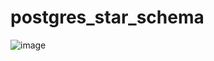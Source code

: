# postgres_star_schema
![image](https://user-images.githubusercontent.com/101486899/236881639-5e6e1b33-7b59-4d68-8550-96fa76073ce3.png)

